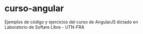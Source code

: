 # curso-angular
Ejemplos de código y ejercicios del curso de AngularJS dictado en Laboratorio de Softare Libre -  UTN-FRA 
